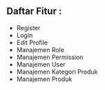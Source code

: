 ## Daftar Fitur :

-   Register
-   Login
-   Edit Profile
-   Manajemen Role
-   Manajemen Permission
-   Manajemen User
-   Manajemen Kategori Produk
-   Manajemen Produk
